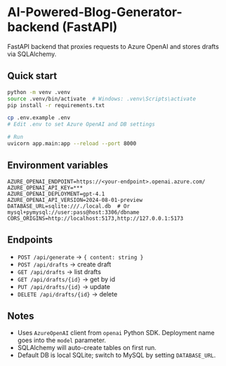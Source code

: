
# AI-Powered-Blog-Generator-backend (FastAPI)

FastAPI backend that proxies requests to Azure OpenAI and stores drafts via SQLAlchemy.

## Quick start

```bash
python -m venv .venv
source .venv/bin/activate  # Windows: .venv\Scripts\activate
pip install -r requirements.txt

cp .env.example .env
# Edit .env to set Azure OpenAI and DB settings

# Run
uvicorn app.main:app --reload --port 8000
```

## Environment variables

```
AZURE_OPENAI_ENDPOINT=https://<your-endpoint>.openai.azure.com/
AZURE_OPENAI_API_KEY=***
AZURE_OPENAI_DEPLOYMENT=gpt-4.1
AZURE_OPENAI_API_VERSION=2024-08-01-preview
DATABASE_URL=sqlite:///./local.db  # Or mysql+pymysql://user:pass@host:3306/dbname
CORS_ORIGINS=http://localhost:5173,http://127.0.0.1:5173
```

## Endpoints
- `POST /api/generate` → `{ content: string }`
- `POST /api/drafts` → create draft
- `GET /api/drafts` → list drafts
- `GET /api/drafts/{id}` → get by id
- `PUT /api/drafts/{id}` → update
- `DELETE /api/drafts/{id}` → delete

## Notes
- Uses `AzureOpenAI` client from `openai` Python SDK. Deployment name goes into the `model` parameter.
- SQLAlchemy will auto-create tables on first run.
- Default DB is local SQLite; switch to MySQL by setting `DATABASE_URL`.
